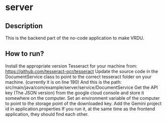 # server
## Description
This is the backend part of the no-code application to make VRDU.
## How to run?
Install the appropriate version Tesseract for your machine from: https://github.com/tesseract-ocr/tesseract 
Update the source code in the DocumentService class to point to the correct tesseract folder on your machine. (currently it is on line 190) And this is the path: src/main/java/com/example/server/service/DocumentService
Get the API key (The JSON version) from the google cloud console and store it somewhere on the computer.
Set an environment variable of the computer to point to the storage point of the downloaded key.
Add the Gemini project id in application.properties 
If you run it, at the same time as the frontend application, they should find each other.
